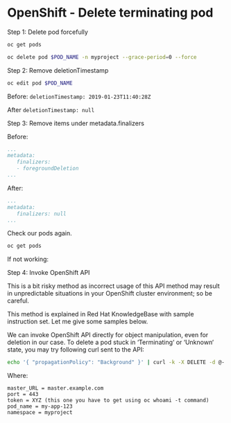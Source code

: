 # OpenShift - Delete terminating pod

Step 1: Delete pod forcefully

```sh
oc get pods
```

```sh 
oc delete pod $POD_NAME -n myproject --grace-period=0 --force
```

Step 2: Remove deletionTimestamp
```sh
oc edit pod $POD_NAME
```
Before:
`deletionTimestamp: 2019-01-23T11:40:28Z`

After
`deletionTimestamp: null`

Step 3: Remove items under metadata.finalizers

Before:
```yaml
...
metadata:
   finalizers:
   - foregroundDeletion 
...
```

After:
```yaml
...
metadata:
   finalizers: null
...
```

Check our pods again.

```sh
oc get pods
```

If not working:

Step 4: Invoke OpenShift API

This is a bit risky method as incorrect usage of this API method may result in unpredictable situations in your OpenShift cluster environment; so be careful.

This method is explained in Red Hat KnowledgeBase with sample instruction set. Let me give some samples below.

We can invoke OpenShift API directly for object manipulation, even for deletion in our case. To delete a pod stuck in ‘Terminating‘ or ‘Unknown‘ state, you may try following curl sent to the API:

```sh
echo '{ "propagationPolicy": "Background" }' | curl -k -X DELETE -d @- -H "Authorization: Bearer XYZ" -H 'Accept: application/json' -H 'Content-Type: application/json'  https://master.example.com:443/api/v1/namespaces/myproject/pods/my-app-123
```

Where:

```properties
master_URL = master.example.com
port = 443
token = XYZ (this one you have to get using oc whoami -t command)
pod_name = my-app-123
namespace = myproject
```



